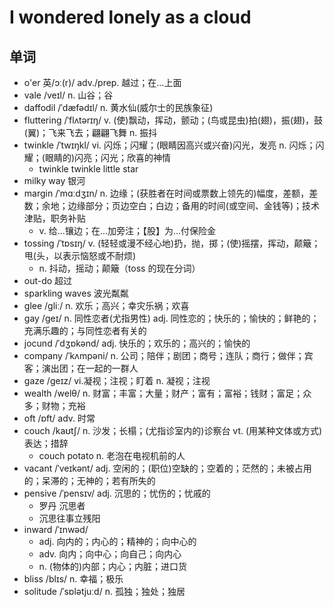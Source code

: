 # I wondered lonely as a cloud

## 单词
- o'er 英/ɔː(r)/ adv./prep. 越过；在…上面
- vale /veɪl/ n. 山谷；谷
- daffodil /ˈdæfədɪl/ n. 黄水仙(威尔士的民族象征)
- fluttering /ˈflʌtərɪŋ/ v. (使)飘动，挥动，颤动；(鸟或昆虫)拍(翅)，振(翅)，鼓(翼)；飞来飞去；翩翩飞舞 n. 振抖
- twinkle /ˈtwɪŋkl/ vi. 闪烁；闪耀；(眼睛因高兴或兴奋)闪光，发亮 n. 闪烁；闪耀；(眼睛的)闪亮；闪光；欣喜的神情
  - twinkle twinkle little star
- milky way 银河
- margin /ˈmɑːdʒɪn/ n. 边缘；(获胜者在时间或票数上领先的)幅度，差额，差数；余地；边缘部分；页边空白；白边；备用的时间(或空间、金钱等)；技术津贴，职务补贴
  - v. 给…镶边；在…加旁注；【股】为…付保险金
- tossing /ˈtɒsɪŋ/ v. (轻轻或漫不经心地)扔，抛，掷；(使)摇摆，挥动，颠簸；甩(头，以表示恼怒或不耐烦)
  - n. 抖动，摇动；颠簸（toss 的现在分词）
- out-do 超过
- sparkling waves 波光粼粼
- glee /ɡliː/ n. 欢乐；高兴；幸灾乐祸；欢喜
- gay /ɡeɪ/ n. 同性恋者(尤指男性) adj. 同性恋的；快乐的；愉快的；鲜艳的；充满乐趣的；与同性恋者有关的
- jocund /ˈdʒɒkənd/ adj. 快乐的；欢乐的；高兴的；愉快的
- company /ˈkʌmpəni/ n. 公司；陪伴；剧团；商号；连队；商行；做伴；宾客；演出团；在一起的一群人
- gaze /ɡeɪz/ vi.凝视；注视；盯着 n. 凝视；注视
- wealth /welθ/ n. 财富；丰富；大量；财产；富有；富裕；钱财；富足；众多；财物；充裕
- oft /ɒft/ adv. 时常
- couch /kaʊtʃ/ n. 沙发；长榻；(尤指诊室内的)诊察台 vt. (用某种文体或方式)表达；措辞
  - couch potato n. 老泡在电视机前的人
- vacant /ˈveɪkənt/ adj. 空闲的；(职位)空缺的；空着的；茫然的；未被占用的；呆滞的；无神的；若有所失的
- pensive /ˈpensɪv/ adj. 沉思的；忧伤的；忧戚的
  - 罗丹 沉思者
  - 沉思往事立残阳
- inward /ˈɪnwəd/
  - adj. 向内的；内心的；精神的；向中心的
  - adv. 向内；向中心；向自己；向内心
  - n. (物体的)内部；内心；内脏；进口货
- bliss /blɪs/ n. 幸福；极乐
- solitude /ˈsɒlətjuːd/ n. 孤独；独处；独居
